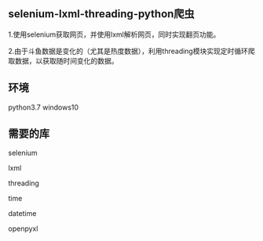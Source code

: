 ## selenium-lxml-threading-python爬虫
1.使用selenium获取网页，并使用lxml解析网页，同时实现翻页功能。

2.由于斗鱼数据是变化的（尤其是热度数据），利用threading模块实现定时循环爬取数据，以获取随时间变化的数据。
## 环境
python3.7 windows10
## 需要的库
selenium

lxml

threading

time

datetime

openpyxl
